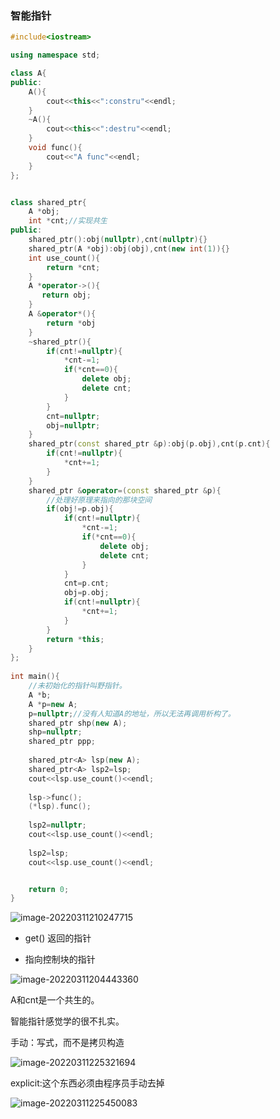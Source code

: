 ### 智能指针

```c++
#include<iostream>

using namespace std;

class A{
public:
	A(){
        cout<<this<<":constru"<<endl;
    }
    ~A(){
        cout<<this<<":destru"<<endl;
    }
    void func(){
        cout<<"A func"<<endl;
    }
};


class shared_ptr{
	A *obj;
    int *cnt;//实现共生
public:
    shared_ptr():obj(nullptr),cnt(nullptr){}
    shared_ptr(A *obj):obj(obj),cnt(new int(1)){}
    int use_count(){
        return *cnt;
    }
    A *operator->(){
       return obj; 
    }
    A &operator*(){
        return *obj
    }
    ~shared_ptr(){
        if(cnt!=nullptr){
            *cnt-=1;
            if(*cnt==0){
                delete obj;
                delete cnt;
            }
        }
        cnt=nullptr;
        obj=nullptr;
    }
    shared_ptr(const shared_ptr &p):obj(p.obj),cnt(p.cnt){
        if(cnt!=nullptr){
            *cnt+=1;
        }
    }
    shared_ptr &operator=(const shared_ptr &p){
        //处理好原理来指向的那块空间
        if(obj!=p.obj){
            if(cnt!=nullptr){
                *cnt-=1;
                if(*cnt==0){
                    delete obj;
                    delete cnt;
                }
            }
            cnt=p.cnt;
            obj=p.obj;
            if(cnt!=nullptr){
                *cnt+=1;
            }
        }
		return *this;
    }
};
    
int main(){
    //未初始化的指针叫野指针。
    A *b;
    A *p=new A;
    p=nullptr;//没有人知道A的地址，所以无法再调用析构了。
    shared_ptr shp(new A);
    shp=nullptr;   
	shared_ptr ppp;
    
    shared_ptr<A> lsp(new A);
    shared_ptr<A> lsp2=lsp;
    cout<<lsp.use_count()<<endl;
	
    lsp->func();
    (*lsp).func();
    
    lsp2=nullptr;
    cout<<lsp.use_count()<<endl;
    
    lsp2=lsp;
    cout<<lsp.use_count()<<endl;


    return 0;
}
```

![image-20220311210247715](C:\Users\adam\AppData\Roaming\Typora\typora-user-images\image-20220311210247715.png)

- get() 返回的指针

- 指向控制块的指针

![image-20220311204443360](C:\Users\adam\AppData\Roaming\Typora\typora-user-images\image-20220311204443360.png)

A和cnt是一个共生的。



智能指针感觉学的很不扎实。

手动：写式，而不是拷贝构造

![image-20220311225321694](C:\Users\adam\AppData\Roaming\Typora\typora-user-images\image-20220311225321694.png)

explicit:这个东西必须由程序员手动去掉

![image-20220311225450083](C:\Users\adam\AppData\Roaming\Typora\typora-user-images\image-20220311225450083.png)

